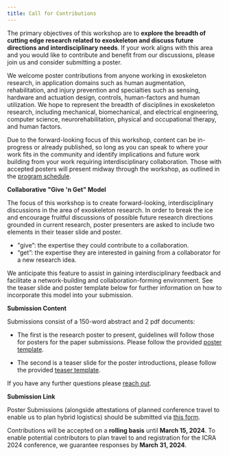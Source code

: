 ```yaml
---
title: Call for Contributions
---
```


The primary objectives of this workshop are to **explore the breadth of cutting edge research related to exoskeleton and discuss future directions and interdisciplinary needs**. If your work aligns with this area and you would like to contribute and benefit from our discussions, please join us and consider submitting a poster.

We welcome poster contributions from anyone working in exoskeleton research, in application domains such as human augmentation, rehabilitation, and injury prevention and specialties such as sensing, hardware and actuation design, controls, human-factors and human utilization. We hope to represent the breadth of disciplines in exoskeleton research, including mechanical, biomechanical, and electrical engineering, computer science, neurorehabilitation, physical and occupational therapy, and human factors. 

Due to the forward-looking focus of this workshop, content can be in-progress or already published, so long as you can speak to where your work fits in the community and identify implications and future work building from your work requiring interdisciplinary collaboration. Those with accepted posters will present midway through the workshop, as outlined in the [program schedule](../schedule). 

**Collaborative "Give 'n Get" Model**

The focus of this workshop is to create forward-looking, interdisciplinary discussions in the area of exoskeleton research. In order to break the ice and encourage fruitful discussions of possible future research directions grounded in current research, poster presenters are asked to include two elements in their teaser slide and poster. 

- "give”: the expertise they could contribute to a collaboration.
- “get”: the expertise they are interested in gaining from a collaborator for a new research idea. 

We anticipate this feature to assist in gaining interdisciplinary feedback and facilitate a network-building and collaboration-forming environment. See the teaser slide and poster template below for further information on how to incorporate this model into your submission.

**Submission Content**

Submissions consist of a 150-word abstract and 2 pdf documents:
- The first is the research poster to present, guidelines will follow those for posters for the paper submissions. Please follow the provided [poster template](https://docs.google.com/presentation/d/1rbmNOBiwojn1Jiaf2QCUmu2wOBi14VNiM4LgCLWQ35k/edit?usp=sharing).

- The second is a teaser slide for the poster introductions, please follow the provided [teaser template](https://docs.google.com/presentation/d/17uaoU4cMFUTzsJXtIPLt9ofote4Oyw8HoGRh8ByW_ys/edit?usp=sharing).

If you have any further questions please [reach out](../contact).

**Submission Link**

Poster Submissions (alongside attestations of planned conference travel to enable us to plan hybrid logistics) should be submitted via [this form](https://forms.gle/yrDUjWepNH2Pv1NE8). 

Contributions will be accepted on a **rolling basis** until **March 15, 2024**. To enable potential contributors to plan travel to and registration for the ICRA 2024 conference, we guarantee responses by **March 31, 2024**.